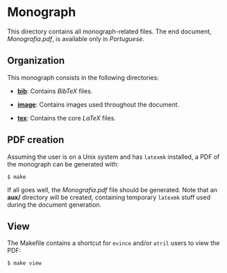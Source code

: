 # Monograph

This directory contains all monograph-related files. The end document,
*Monografia.pdf*, is available only in *Portuguese*.

## Organization

This monograph consists in the following directories:

- [**bib**](bib/): Contains *BibTeX* files.

- [**image**](image/): Contains images used throughout the document.

- [**tex**](tex/): Contains the core *LaTeX* files.

## PDF creation

Assuming the user is on a Unix system and has `latexmk` installed, a PDF of the
monograph can be generated with:

    $ make

If all goes well, the *Monografia.pdf* file should be generated. Note that an
**aux/** directory will be created, containing temporary `latexmk` stuff used during
the document generation.

## View

The Makefile contains a shortcut for `evince` and/or `atril` users to view the PDF:

    $ make view
